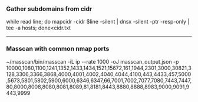 ### Gather subdomains from cidr
while read line; do mapcidr -cidr $line -silent | dnsx -silent -ptr -resp-only | tee -a hosts; done<cidr.txt

-----------------------------

### Masscan with common nmap ports
~/masscan/bin/masscan -iL ip --rate 1000 -oJ masscan_output.json -p 10000,1080,1100,1241,1352,1433,1434,1521,15672,161,1944,2301,3000,30821,3128,3306,3366,3868,4000,4001,4002,4040,4044,4100,443,4433,457,5000,5673,5801,5802,5900,6000,6346,6347,66,7001,7002,7077,7080,7443,7447,80,8000,8008,8080,8081,8089,81,8181,8443,8880,8888,8983,9000,9091,9443,9999

